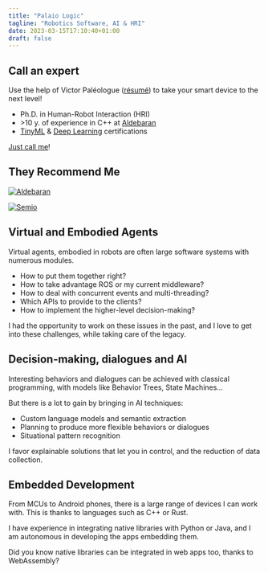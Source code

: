 ```yaml
---
title: "Palaio Logic"
tagline: "Robotics Software, AI & HRI"
date: 2023-03-15T17:10:40+01:00
draft: false
---
```


## Call an expert

Use the help of Victor Paléologue ([résumé](resume.pdf))
to take your smart device to the next level!

* Ph.D. in Human-Robot Interaction (HRI)
* \>10 y. of experience in C++ at [Aldebaran](https://www.aldebaran.com)
* [TinyML](https://credentials.edx.org/credentials/b95f9f8743b94a13965fc4a10bf9d75f/)
  & [Deep Learning](https://www.coursera.org/account/accomplishments/specialization/GTHD6MQDV5VF) certifications

[Just call me](https://cal.com/victor-paleologue/call)!

## They Recommend Me

[![Aldebaran](aldebaran.webp)](https://www.aldebaran.com "Aldebaran {width='300'}")

[![Semio](semio.webp)](https://semio.ai "Semio {width='300'}")

## Virtual and Embodied Agents

Virtual agents, embodied in robots
are often large software systems with numerous modules.

* How to put them together right?
* How to take advantage ROS or my current middleware?
* How to deal with concurrent events and multi-threading?
* Which APIs to provide to the clients?
* How to implement the higher-level decision-making?

I had the opportunity to work on these issues in the past,
and I love to get into these challenges,
while taking care of the legacy.

## Decision-making, dialogues and AI

Interesting behaviors and dialogues can be achieved with classical programming,
with models like Behavior Trees, State Machines...

But there is a lot to gain by bringing in AI techniques:

* Custom language models and semantic extraction
* Planning to produce more flexible behaviors or dialogues
* Situational pattern recognition

I favor explainable solutions that let you in control,
and the reduction of data collection.

## Embedded Development

From MCUs to Android phones,
there is a large range of devices I can work with.
This is thanks to languages such as C++ or Rust.

I have experience in integrating native libraries with Python or Java,
and I am autonomous in developing the apps embedding them.

Did you know native libraries can be integrated in web apps too, thanks to WebAssembly?
